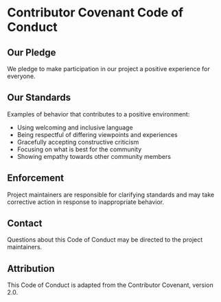 # Contributor Covenant Code of Conduct

## Our Pledge

We pledge to make participation in our project a positive experience for everyone.

## Our Standards

Examples of behavior that contributes to a positive environment:

* Using welcoming and inclusive language
* Being respectful of differing viewpoints and experiences
* Gracefully accepting constructive criticism
* Focusing on what is best for the community
* Showing empathy towards other community members

## Enforcement

Project maintainers are responsible for clarifying standards and may take corrective action in response to inappropriate behavior.

## Contact

Questions about this Code of Conduct may be directed to the project maintainers.

## Attribution

This Code of Conduct is adapted from the Contributor Covenant, version 2.0.
